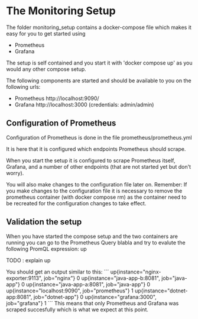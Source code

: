# The Monitoring Setup
The folder monitoring_setup contains a docker-compose file which makes it easy for you to get started using
* Prometheus
* Grafana

The setup is self contained and you start it with 'docker compose up' as you would any other compose setup.

The following components are started and should be available to you on the following urls:

* Prometheus http://localhost:9090/
* Grafana http://localhost:3000 (credentials: admin/admin)

## Configuration of Prometheus
Configuration of Prometheus is done in the file prometheus/prometheus.yml

It is here that it is configured which endpoints Prometheus should scrape. 

When you start the setup it is configured to scrape Prometheus itself, Grafana, and a number of other endpoints (that are not started yet but don't worry).

You will also make changes to the configuration file later on. Remember: If you make changes to the configuration file it is necessary to remove the prometheus container (with docker compose rm) as the container need to be recreated for the configuration changes to take effect.

## Validation the setup
When you have started the compose setup and the two containers are running you can go to the Prometheus Query blabla and try to evalute the following PromQL expression: up

TODO : explain up


You should get an output similar to this:
´´´
up{instance="nginx-exporter:9113", job="nginx"} 0
up{instance="java-app-b:8081", job="java-app"} 0
up{instance="java-app-a:8081", job="java-app"} 0
up{instance="localhost:9090", job="prometheus"} 1
up{instance="dotnet-app:8081", job="dotnet-app"} 0
up{instance="grafana:3000", job="grafana"} 1
´´´
This means that only Prometheus and Grafana was scraped succesfully which is what we expect at this point.

